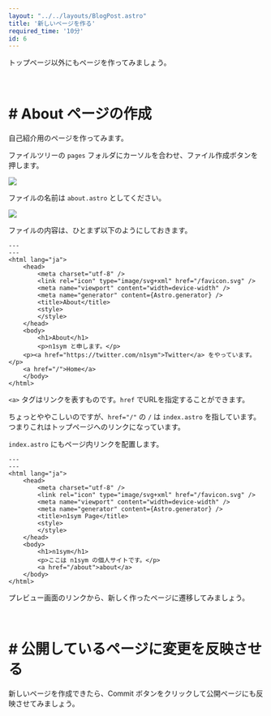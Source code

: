 ```yaml
---
layout: "../../layouts/BlogPost.astro"
title: '新しいページを作る'
required_time: '10分'
id: 6
---
```


トップページ以外にもページを作ってみましょう。

<br>

# # About ページの作成

自己紹介用のページを作ってみます。

ファイルツリーの `pages` フォルダにカーソルを合わせ、ファイル作成ボタンを押します。

![](/image/post-6/pages.png)

ファイルの名前は `about.astro` としてください。

![](/image/post-6/about.png)

ファイルの内容は、ひとまず以下のようにしておきます。

~~~astro
---
---
<html lang="ja">
	<head>
		<meta charset="utf-8" />
		<link rel="icon" type="image/svg+xml" href="/favicon.svg" />
		<meta name="viewport" content="width=device-width" />
		<meta name="generator" content={Astro.generator} />
		<title>About</title>
		<style>
		</style>
	</head>
	<body>
		<h1>About</h1>
		<p>n1sym と申します。</p>
    <p><a href="https://twitter.com/n1sym">Twitter</a> をやっています。</p> 
    <a href="/">Home</a>
	</body>
</html>
~~~

`<a>` タグはリンクを表すものです。`href` でURLを指定することができます。

ちょっとややこしいのですが、`href="/"` の `/` は `index.astro` を指しています。つまりこれはトップページへのリンクになっています。

`index.astro` にもページ内リンクを配置します。

~~~astro
---
---
<html lang="ja">
	<head>
		<meta charset="utf-8" />
		<link rel="icon" type="image/svg+xml" href="/favicon.svg" />
		<meta name="viewport" content="width=device-width" />
		<meta name="generator" content={Astro.generator} />
		<title>n1sym Page</title>
		<style>
		</style>
	</head>
	<body>
		<h1>n1sym</h1>
		<p>ここは n1sym の個人サイトです。</p>
		<a href="/about">about</a>
	</body>
</html>
~~~

プレビュー画面のリンクから、新しく作ったページに遷移してみましょう。

<br>

# # 公開しているページに変更を反映させる

新しいページを作成できたら、Commit ボタンをクリックして公開ページにも反映させてみましょう。